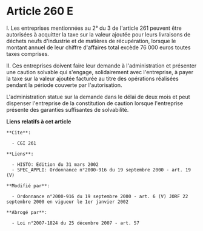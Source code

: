 # Article 260 E

I. Les entreprises mentionnées au 2° du 3 de l'article 261 peuvent être autorisées à acquitter la taxe sur la valeur ajoutée
pour leurs livraisons de déchets neufs d'industrie et de matières de récupération, lorsque le montant annuel de leur chiffre
d'affaires total excède 76 000 euros toutes taxes comprises.

II. Ces entreprises doivent faire leur demande à l'administration et présenter une caution solvable qui s'engage,
solidairement avec l'entreprise, à payer la taxe sur la valeur ajoutée facturée au titre des opérations réalisées pendant la
période couverte par l'autorisation.

L'administration statue sur la demande dans le délai de deux mois et peut dispenser l'entreprise de la constitution de
caution lorsque l'entreprise présente des garanties suffisantes de solvabilité.

**Liens relatifs à cet article**

	**Cite**:

	  - CGI 261

	**Liens**:

	  - HISTO: Edition du 31 mars 2002
	  - SPEC_APPLI: Ordonnance n°2000-916 du 19 septembre 2000 - art. 19 (V)

	**Modifié par**:

	  - Ordonnance n°2000-916 du 19 septembre 2000 - art. 6 (V) JORF 22 septembre 2000 en vigueur le 1er janvier 2002

	**Abrogé par**:

	  - Loi n°2007-1824 du 25 décembre 2007 - art. 57
